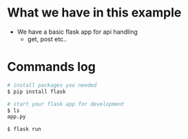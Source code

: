 # What we have in this example
- We have a basic flask app for api handling
    - get, post etc..

# Commands log
```bash
# install packages you needed
$ pip install flask

# start your flask app for development
$ ls
app.py

$ flask run
```
